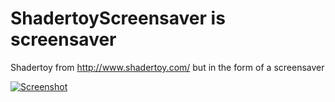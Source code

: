 # ShadertoyScreensaver is screensaver

Shadertoy from http://www.shadertoy.com/ but in the form of a screensaver

        
[![Screenshot](https://dirkncl.github.io/ShadertoySaver/img/ShadertoySS.png)](https://dirkncl.github.io/ShadertoySaver/screensaver.html)

